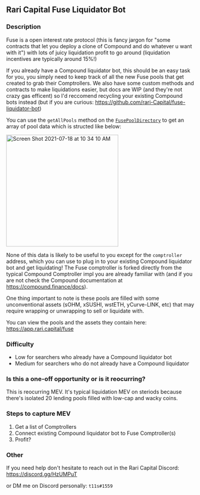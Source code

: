 ## Rari Capital Fuse Liquidator Bot
### Description
Fuse is a open interest rate protocol (this is fancy jargon for "some contracts that let you deploy a clone of Compound and do whatever u want with it") with lots of juicy liquidation profit to go around (liquidation incentives are typically around 15%!)

If you already have a Compound liquidator bot, this should be an easy task for you, you simply need to keep track of all the new Fuse pools that get created to grab their Comptrollers. We also have some custom methods and contracts to make liquidations easier, but docs are WIP (and they're not crazy gas efficent) so I'd reccomend recycling your existing Compound bots instead (but if you are curious: https://github.com/rari-Capital/fuse-liquidator-bot)

You can use the `getAllPools` method on the [`FusePoolDirectory`](https://etherscan.io/address/0x835482fe0532f169024d5e9410199369aad5c77e#readProxyContract) to get an array of pool data which is structed like below:

<img width="300" alt="Screen Shot 2021-07-18 at 10 34 10 AM" src="https://user-images.githubusercontent.com/26209401/126076828-6d2a1c5a-3f57-4957-9090-06ca82c01525.png">

None of this data is likely to be useful to you except for the `comptroller` address, which you can use to plug in to your existing Compound liquidator bot and get liquidating! The Fuse comptroller is forked directly from the typical Compound Comptroller impl you are already familiar with (and if you are not check the Compound documentation at https://compound.finance/docs).

One thing important to note is these pools are filled with some unconventional assets (sOHM, xSUSHI, wstETH, yCurve-LINK, etc) that may require wrapping or unwrapping to sell or liquidate with. 

You can view the pools and the assets they contain here: https://app.rari.capital/fuse

### Difficulty
- Low for searchers who already have a Compound liquidator bot
- Medium for searchers who do not already have a Compound liquidator

### Is this a one-off opportunity or is it reocurring?
This is reocurring MEV. 
It's typical liquidation MEV on steriods because there's isolated 20 lending pools filled with low-cap and wacky coins. 

### Steps to capture MEV
1. Get a list of Comptrollers
2. Connect existing Compound liquidator bot to Fuse Comptroller(s)
3. Profit?

### Other
If you need help don't hesitate to reach out in the Rari Capital Discord: https://discord.gg/HzUMPuT

or DM me on Discord personally: `t11s#1559`
